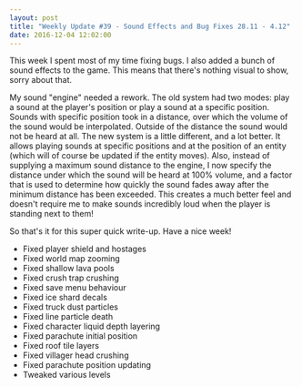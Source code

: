 ```yaml
---
layout: post
title: "Weekly Update #39 - Sound Effects and Bug Fixes 28.11 - 4.12"
date: 2016-12-04 12:02:00
---
```


This week I spent most of my time fixing bugs. I also added a bunch of sound effects to the game. This means that there's nothing visual to show, sorry about that.

My sound "engine" needed a rework. The old system had two modes: play a sound at the player's position or play a sound at a specific position. Sounds with specific position took in a distance, over which the volume of the sound would be interpolated. Outside of the distance the sound would not be heard at all.
The new system is a little different, and a lot better. It allows playing sounds at specific positions and at the position of an entity (which will of course be updated if the entity moves). Also, instead of supplying a maximum sound distance to the engine, I now specify the distance under which the sound will be heard at 100% volume, and a factor that is used to determine how quickly the sound fades away after the minimum distance has been exceeded. This creates a much better feel and doesn't require me to make sounds incredibly loud when the player is standing next to them!

So that's it for this super quick write-up. Have a nice week!

* Fixed player shield and hostages
* Fixed world map zooming
* Fixed shallow lava pools
* Fixed crush trap crushing
* Fixed save menu behaviour
* Fixed ice shard decals
* Fixed truck dust particles
* Fixed line particle death
* Fixed character liquid depth layering
* Fixed parachute initial position
* Fixed roof tile layers
* Fixed villager head crushing
* Fixed parachute position updating
* Tweaked various levels
